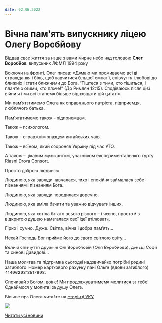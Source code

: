 ```yaml
---
date: 02.06.2022
---
```

# Вічна пам&#39;ять випускнику ліцею Олегу Воробйову

Віддав своє життя за наше з вами мирне небо над головою **Олег Воробйов**, випускник ЛФМЛ 1994 року

Воюючи на фронті, Олег писав: «Думаю ми проживаємо всі ці страждання і біль, щоб навчитися більшої емпатії, співчуття і любові до ближніх і стати ближчими до Бога. “Тіштеся з тими, хто тішиться, і плачте з отими, хто плаче!” (До Римлян 12:15). Сподіваюсь після цієї війни я і ми всі станемо більше відповідати цій цитаті».

Ми пам’ятатимемо Олега як справжнього патріота, підприємця, люблячого батька.

Пам'ятатимемо також – підприємцем.

Також – психологом.

Також – справжнім знавцем китайських чаїв.

Також – воїном, який обороняв Україну під час АТО.

А також – цікавим музикантом, учасником експериментального гурту Riasni Drova Consort.

Просто доброю людиною.

Людиною, яка завжди навчалася, тихо і спокійно займалася себе-пізнанням і пізнанням Бога.

Людиною, яка завжди поводилася доречно.

Людиною, яка вміла бачити та уважно відчувати інших.

Людиною, яка хотіла багато всього різного – і чесно, просто й з відкритою душею намагалася свої ідеї втілювати.

Гірко і сумно. Дуже. Світла, вічна і добра пам’ять...

Нехай Господь Бог прийме його до свого світлого світу...

Великі співчуття дружині Олі Воробйовій (Оля Воробйова), доньці Софії та синові Давидові...

Наша молитва та підтримка сьогодні надзвичайно потрібні родині загиблого. Номер карткового рахунку пані Ольги (вдови загиблого) 4149629313517898.

Спочивай з Богом, воїне! Ми продовжуватимемо молитися за тебе! Єднаймося у молитві за душу Олега.

Більше про Олега читайте на [сторінці УКУ](https://www.facebook.com/UkrainianCatholicUniversity/posts/5457545484277209)

![](/images/blog/вічна-память-випускнику-ліцею-олегу-воробйову/олег_воробйов.jpg)

[Читати усі новини](/news)
